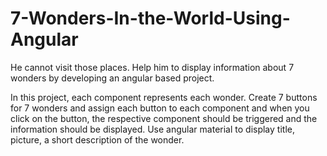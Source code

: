 # 7-Wonders-In-the-World-Using-Angular
He cannot visit those places. Help him to display information about 7 wonders by developing an angular based project.

In this project, each component represents each wonder. Create 7 buttons for 7
wonders and assign each button to each component and when you click on the button,
the respective component should be triggered and the information should be displayed.
Use angular material to display title, picture, a short description of the wonder.
